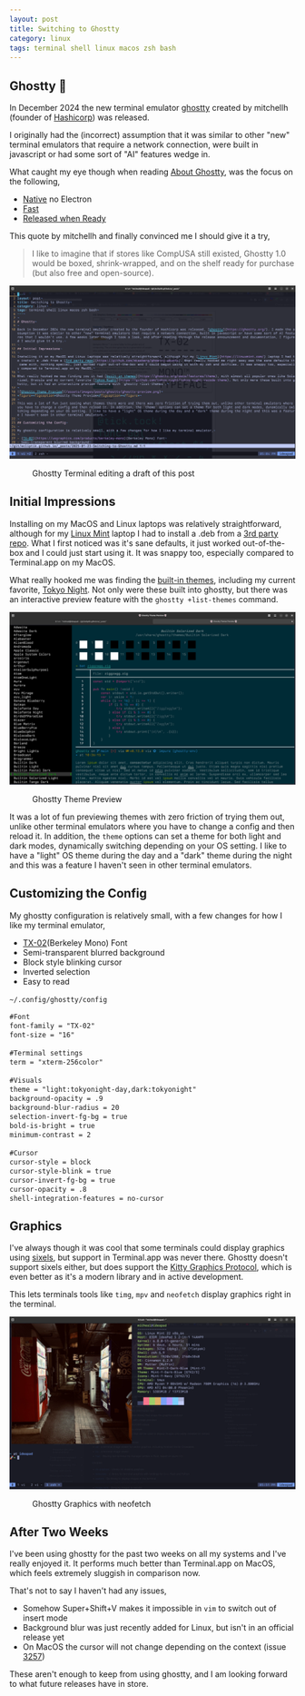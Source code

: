 ```yaml
---
layout: post
title: Switching to Ghostty
category: linux
tags: terminal shell linux macos zsh bash
---
```


## Ghostty 👻

In December 2024 the new terminal emulator [ghostty](https://ghostty.org/) created by mitchellh[](https://mitchellh.com/) (founder of [Hashicorp](https://www.hashicorp.com/)) was released.

I originally had the (incorrect) assumption that it was similar to other "new" terminal emulators that require a network connection, were built in javascript or had some sort of "AI" features wedge in.

What caught my eye though when reading [About Ghostty](https://ghostty.org/docs/about), was the focus on the following,

- [Native](https://ghostty.org/docs/about#native) no Electron
- [Fast](https://www.youtube.com/watch?v=cPaGkEesw20&t=3015s)
- [Released when Ready]( https://mitchellh.com/writing/ghostty-is-coming)

This quote by mitchellh and finally convinced me I should give it a try,

>I like to imagine that if stores like CompUSA still existed, Ghostty 1.0 would be boxed, shrink-wrapped, and on the shelf ready for purchase (but also free and open-source).

![Ghostty Terminal editing a draft of this post](/assets/images/posts/ghostty/ghostty-terminal.png)
<figure><figcaption>Ghostty Terminal editing a draft of this post</figcaption></figure>

## Initial Impressions

Installing on my MacOS and Linux laptops was relatively straightforward, although for my [Linux Mint](https://linuxmint.com/) laptop I had to install a .deb from a [3rd party repo](https://github.com/mkasberg/ghostty-ubuntu). What I first noticed was it's sane defaults, it just worked out-of-the-box and I could just start using it. It was snappy too, especially compared to Terminal.app on my MacOS.

What really hooked me was finding the [built-in themes](https://ghostty.org/docs/features/theme), including my current favorite, [Tokyo Night](https://github.com/tokyo-night/tokyo-night-vscode-theme). Not only were these built into ghostty, but there was an interactive preview feature with the `ghostty +list-themes` command.

![Ghostty Theme Preview](/assets/images/posts/ghostty/ghostty-preview.png)
<figure><figcaption>Ghostty Theme Preview</figcaption></figure>

It was a lot of fun previewing themes with zero friction of trying them out, unlike other terminal emulators where you have to change a config and then reload it. In addition, the `theme` options can set a theme for both light and dark modes, dynamically switching depending on your OS setting. I like to have a "light" OS theme during the day and a "dark" theme during the night and this was a feature I haven't seen in other terminal emulators.

## Customizing the Config

My ghostty configuration is relatively small, with a few changes for how I like my terminal emulator,

- [TX-02](https://usgraphics.com/products/berkeley-mono)(Berkeley Mono) Font
- Semi-transparent blurred background
- Block style blinking cursor
- Inverted selection
- Easy to read

`~/.config/ghostty/config`
```
#Font
font-family = "TX-02"
font-size = "16"

#Terminal settings
term = "xterm-256color"

#Visuals
theme = "light:tokyonight-day,dark:tokyonight"
background-opacity = .9
background-blur-radius = 20
selection-invert-fg-bg = true
bold-is-bright = true
minimum-contrast = 2

#Cursor
cursor-style = block
cursor-style-blink = true
cursor-invert-fg-bg = true
cursor-opacity = .8
shell-integration-features = no-cursor
```

## Graphics

I've always though it was cool that some terminals could display graphics using [sixels](https://en.wikipedia.org/wiki/Sixel), but support in Terminal.app was never there. Ghostty doesn't support sixels either, but does support the [Kitty Graphics Protocol](https://sw.kovidgoyal.net/kitty/graphics-protocol/), which is even better as it's a modern library and in active development.

This lets terminals tools like `timg`, `mpv` and `neofetch` display graphics right in the terminal.

![Ghostty Graphics](/assets/images/posts/ghostty/ghostty-graphics.png)
<figure><figcaption>Ghostty Graphics with neofetch</figcaption></figure>

## After Two Weeks

I've been using ghostty for the past two weeks on all my systems and I've really enjoyed it. It performs much better than Terminal.app on MacOS, which feels extremely sluggish in comparison now.

That's not to say I haven't had any issues,

- Somehow Super+Shift+V makes it impossible in `vim` to switch out of insert mode
- Background blur was just recently added for Linux, but isn't in an official release yet
- On MacOS the cursor will not change depending on the context (issue [3257](https://github.com/ghostty-org/ghostty/discussions/3257))

These aren't enough to keep from using ghostty, and I am looking forward to what future releases have in store.
